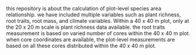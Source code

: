 this repository is about the calculation of plot-level species area relationship.
we have included multiple variables such as plant richness, root traits, root mass, and climate variables. Within a 40 x 40 m plot, only at the 20 x 20 m scale is plant richness data available. the root traits measurement is based on varied number of cores within the 40 x 40 m plot. when core coordinates are available, the plot-level measurements are based on all these cores distributed within the 40 x 40 m plot.
